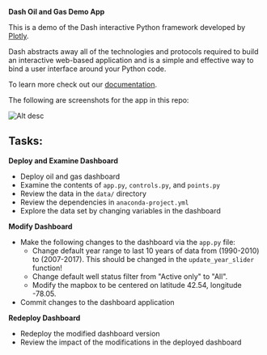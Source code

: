 **Dash Oil and Gas Demo App**

This is a demo of the Dash interactive Python framework developed by [Plotly](https://plot.ly/).

Dash abstracts away all of the technologies and protocols required to build an interactive web-based application and is a simple and effective way to bind a user interface around your Python code.

To learn more check out our [documentation](https://plot.ly/dash).

The following are screenshots for the app in this repo:

![Alt desc](https://cdn.rawgit.com/plotly/dash-oil-and-gas-demo/master/screenshots/Screenshot1.png?token=AK-nZHRzEppiigN44Y5izDQcSc35cqIiks5ZUq4zwA%3D%3D)

## Tasks:

**Deploy and Examine Dashboard**

* Deploy oil and gas dashboard
* Examine the contents of `app.py`, `controls.py`, and `points.py`
* Review the data in the `data/` directory
* Review the dependencies in `anaconda-project.yml`
* Explore the data set by changing variables in the dashboard

**Modify Dashboard**

* Make the following changes to the dashboard via the `app.py` file:
  * Change default year range to last 10 years of data from (1990-2010) to
    (2007-2017). This should be changed in the `update_year_slider` function!
  * Change default well status filter from "Active only" to "All".
  * Modify the mapbox to be centered on latitude 42.54, longitude -78.05.
* Commit changes to the dashboard application

**Redeploy Dashboard**

* Redeploy the modified dashboard version
* Review the impact of the modifications in the deployed dashboard
